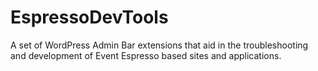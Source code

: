 # EspressoDevTools
A set of WordPress Admin Bar extensions that aid in the troubleshooting and development of Event Espresso based sites and applications.
